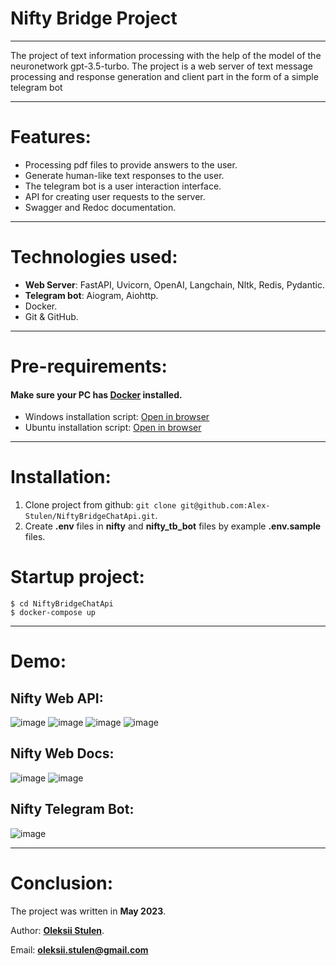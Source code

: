 # Nifty Bridge Project

---

The project of text information processing with the help of the model of the neuronetwork gpt-3.5-turbo. The project is a web server of text message processing and response generation and client part in the form of a simple telegram bot

---

# Features:
+ Processing pdf files to provide answers to the user.
+ Generate human-like text responses to the user.
+ The telegram bot is a user interaction interface.
+ API for creating user requests to the server.
+ Swagger and Redoc documentation.

---

# Technologies used:
+ **Web Server**: FastAPI, Uvicorn, OpenAI, Langchain, Nltk, Redis, Pydantic.
+ **Telegram bot**: Aiogram, Aiohttp.
+ Docker.
+ Git & GitHub.

---

# Pre-requirements:
#### Make sure your PC has **[Docker](https://www.docker.com/)** installed.

+ Windows installation script: [Open in browser](https://docs.docker.com/desktop/install/windows-install/)
+ Ubuntu installation script: [Open in browser](https://docs.docker.com/desktop/install/windows-install/)

---

# Installation:
1. Clone project from github: ```git clone git@github.com:Alex-Stulen/NiftyBridgeChatApi.git```.
2. Create **.env** files in **nifty** and **nifty_tb_bot** files by example **.env.sample** files.

# Startup project:
```shell
$ cd NiftyBridgeChatApi 
$ docker-compose up
```

---

# Demo:

## Nifty Web API:
![image](./demo/nifty_api_1.png)
![image](./demo/nifty_api_2.png)
![image](./demo/nifty_api_3.png)
![image](./demo/nifty_api_4.png)

## Nifty Web Docs:
![image](./demo/nifty_docs_1.png)
![image](./demo/nifty_docs_2.png)

## Nifty Telegram Bot:
![image](./demo/nifty_bot_1.png)

---

# Conclusion:
The project was written in **May 2023**.

Author: **[Oleksii Stulen](https://github.com/Alex-Stulen)**.

Email: **oleksii.stulen@gmail.com**
